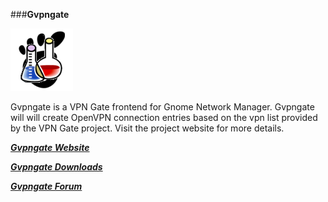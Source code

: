###**Gvpngate**


![](https://github.com/Gwiz65/gvpngate/blob/master/gvpngate.png)

Gvpngate is a VPN Gate frontend for Gnome Network Manager.  Gvpngate will will create OpenVPN connection entries based on the vpn list provided by the VPN Gate project. Visit the project website for more details.


_***[Gvpngate Website](https://gwiz65.github.io/gvpngate/)***_

_***[Gvpngate Downloads](https://gwiz65.github.io/gvpngate/downloads.html)***_

_***[Gvpngate Forum](http://gvpngate.boards.net)***_



